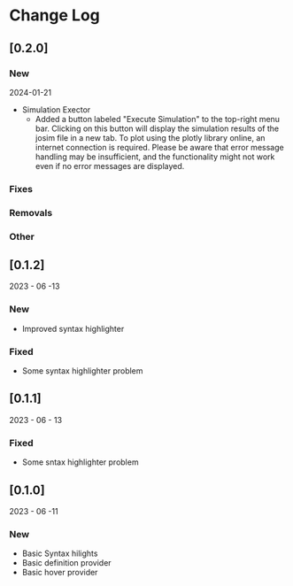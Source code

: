 # Change Log

## [0.2.0]

### New

2024-01-21

- Simulation Exector
  - Added a button labeled "Execute Simulation" to the top-right menu bar. Clicking on this button will display the simulation results of the josim file in a new tab. To plot using the plotly library online, an internet connection is required. Please be aware that error message handling may be insufficient, and the functionality might not work even if no error messages are displayed.

### Fixes

### Removals

### Other

## [0.1.2]

2023 - 06 -13

### New

- Improved syntax highlighter

### Fixed

- Some syntax highlighter problem

## [0.1.1]

2023 - 06 - 13

### Fixed

- Some sntax highlighter problem

## [0.1.0]

2023 - 06 -11

### New

- Basic Syntax hilights
- Basic definition provider
- Basic hover provider
